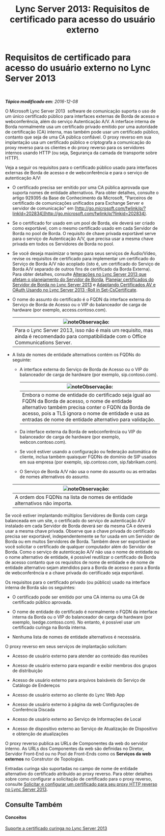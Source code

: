 ﻿---
title: 'Lync Server 2013: Requisitos de certificado para acesso do usuário externo'
TOCTitle: Requisitos de certificado para acesso do usuário externo
ms:assetid: d45b6b10-556f-4b10-b1a7-fb0d0a64a498
ms:mtpsurl: https://technet.microsoft.com/pt-br/library/Gg398920(v=OCS.15)
ms:contentKeyID: 49308228
ms.date: 12/10/2016
mtps_version: v=OCS.15
ms.translationtype: HT
---

# Requisitos de certificado para acesso do usuário externo no Lync Server 2013

 

_**Tópico modificado em:** 2016-12-08_

O Microsoft Lync Server 2013  software de comunicação suporta o uso de um único certificado público para interfaces externas de Borda de acesso e webconferência, além do serviço Autenticação A/V. A interface interna de Borda normalmente usa um certificado privado emitido por uma autoridade de certificação (CA) interna, mas também pode usar um certificado público, contanto que seja de uma CA pública confiável. O proxy reverso em sua implantação usa um certificado público e criptografa a comunicação do proxy reverso para os clientes e do proxy reverso para os servidores internos usando HTTP (ou seja, Segurança da camada de transporte sobre HTTP).

Veja a seguir os requisitos para o certificado público usado para interfaces externas de Borda de acesso e de webconferência e para o serviço de autenticação A/V:

  - O certificado precisa ser emitido por uma CA pública aprovada que suporta nomes de entidade alternativos. Para obter detalhes, consulte o artigo 929395 da Base de Conhecimento da Microsoft, "Parceiros de certificado de comunicações unificados para Exchange Server e servidor de comunicação" em [http://go.microsoft.com/fwlink/p/?linkId=202834](http://go.microsoft.com/fwlink/p/?linkid=202834).

  - Se o certificado for usado em um pool de Borda, ele deverá ser criado como exportável, com o mesmo certificado usado em cada Servidor de Borda no pool de Borda. O requisito de chave privada exportável serve para o serviço de Autenticação A/V, que precisa usar a mesma chave privada em todos os Servidores de Borda no pool.

  - Se você deseja maximizar o tempo para seus serviços de Áudio/Vídeo, revise os requisitos de certificado para implementar um certificado do Serviço de Borda A/V não acoplado (isto é, um certificado do Serviço de Borda A/V separado de outros fins de certificado da Borda Externa). Para obter detalhes, consulte [Alterações no Lync Server 2013 que afetam o planejamento do Servidor de Borda](lync-server-2013-changes-in-lync-server-that-affect-edge-server-planning.md), [Planejar certificados do Servidor de Borda no Lync Server 2013](lync-server-2013-plan-for-edge-server-certificates.md) e [Adaptando Certificados AV e OAuth Usando no Lync Server 2013 -Roll in Set-CsCertificate](lync-server-2013-staging-av-and-oauth-certificates-using-roll-in-https://docs.microsoft.com/en-us/powershell/module/skype/Set-CsCertificate).

  - O nome do assunto do certificado é o FQDN da interface externa do Serviço de Borda de Acesso ou o VIP do balanceador de carga de hardware (por exemplo, access.contoso.com).
    
    <table>
    <thead>
    <tr class="header">
    <th><img src="images/Gg425756.note(OCS.15).gif" title="note" alt="note" />Observação:</th>
    </tr>
    </thead>
    <tbody>
    <tr class="odd">
    <td>Para o Lync Server 2013, isso não é mais um requisito, mas ainda é recomendado para compatibilidade com o Office Communications Server.</td>
    </tr>
    </tbody>
    </table>


  - A lista de nomes de entidade alternativos contém os FQDNs do seguinte:
    
      - A interface externa do Serviço de Borda de Acesso ou o VIP do balanceador de carga de hardware (por exemplo, sip.contoso.com).
        
        <table>
        <thead>
        <tr class="header">
        <th><img src="images/Gg425756.note(OCS.15).gif" title="note" alt="note" />Observação:</th>
        </tr>
        </thead>
        <tbody>
        <tr class="odd">
        <td>Embora o nome de entidade do certificado seja igual ao FQDN da Borda de acesso, o nome de entidade alternativo também precisa conter o FQDN da Borda de acesso, pois a TLS ignora o nome de entidade e usa as entradas de nome de entidade alternativo para validação.</td>
        </tr>
        </tbody>
        </table>
    
      - Da interface externa da Borda de webconferência ou VIP do balanceador de carga de hardware (por exemplo, webcon.contoso.com).
    
      - Se você estiver usando a configuração ou federação automática de cliente, inclua também quaisquer FQDNs de domínio de SIP usados em sua empresa (por exemplo, sip.contoso.com, sip.fabrikam.com).
    
      - O Serviço de Borda A/V não usa o nome do assunto ou as entradas de nomes alternativos do assunto.
    
    <table>
    <thead>
    <tr class="header">
    <th><img src="images/Gg425756.note(OCS.15).gif" title="note" alt="note" />Observação:</th>
    </tr>
    </thead>
    <tbody>
    <tr class="odd">
    <td>A ordem dos FQDNs na lista de nomes de entidade alternativos não importa.</td>
    </tr>
    </tbody>
    </table>


Se você estiver implantando múltiplos Servidores de Borda com carga balanceada em um site, o certificado do serviço de autenticação A/V instalado em cada Servidor de Borda deverá ser da mesma CA e deverá usar a mesma chave privada. Observe que a chave privada do certificado precisa ser exportável, independentemente se for usada em um Servidor de Borda ou em muitos Servidores de Borda. Também deve ser exportável se você solicitar o certificado de qualquer computador além do Servidor de Borda. Como o serviço de autenticação A/V não usa o nome de entidade ou o nome alternativo de entidade, é possível reutilizar o certificado de Borda de acesso contanto que os requisitos de nome de entidade e de nome de entidade alternativo sejam atendidos para a Borda de acesso e para a Borda de webconferência e a chave privada do certificado seja exportável.

Os requisitos para o certificado privado (ou público) usado na interface interna de Borda são os seguintes:

  - O certificado pode ser emitido por uma CA interna ou uma CA de certificado público aprovada.

  - O nome de entidade do certificado é normalmente o FQDN da interface interna da Borda ou o VIP do balanceador de carga de hardware (por exemplo, lsedge.contoso.com). No entanto, é possível usar um certificado curinga na Borda interna.

  - Nenhuma lista de nomes de entidade alternativos é necessária.

O proxy reverso em seus serviços de implantação solicitam:

  - Acesso de usuário externo para atender ao conteúdo das reuniões

  - Acesso de usuário externo para expandir e exibir membros dos grupos de distribuição

  - Acesso de usuário externo para arquivos baixáveis do Serviço de Catálogo de Endereços

  - Acesso de usuário externo ao cliente do Lync Web App

  - Acesso de usuário externo à página da web Configurações de Conferência Discada

  - Acesso de usuário externo ao Serviço de Informações de Local

  - Acesso de dispositivo externo ao Serviço de Atualização de Dispositivo e obtenção de atualizações

O proxy reverso publica as URLs de Componentes da web do servidor interno. As URLs dos Componentes da web são definidas no Diretor, Servidor Front-End ou no Pool de Front-Ends como os **Serviços da web externos** no Construtor de Topologias.

Entradas curinga são suportadas no campo de nome de entidade alternativo do certificado atribuído ao proxy reverso. Para obter detalhes sobre como configurar a solicitação de certificado para o proxy reverso, consulte [Solicitar e configurar um certificado para seu proxy HTTP reverso no Lync Server 2013](lync-server-2013-request-and-configure-a-certificate-for-your-reverse-http-proxy.md).

## Consulte Também

#### Conceitos

[Suporte a certificado curinga no Lync Server 2013](lync-server-2013-wildcard-certificate-support.md)

